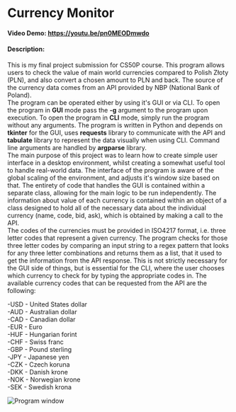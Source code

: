 # Currency Monitor
#### Video Demo: https://youtu.be/pn0MEODmwdo
#### Description: 
This is my final project submission for CS50P course. This program allows users to check the value of main world currencies compared to Polish Złoty (PLN), and also convert a chosen amount to PLN and back. The source of the currency data comes from an API provided by NBP (National Bank of Poland).   
The program can be operated either by using it's GUI or via CLI. To open the program in **GUI** mode pass the **-g** argument to the program upon execution. To open the program in **CLI** mode, simply run the program without any arguments. The program is written in Python and depends on **tkinter** for the GUI, uses **requests** library to communicate with the API and **tabulate** library to represent the data visually when using CLI. Command line arguments are handled by **argparse** library.  
The main purpose of this project was to learn how to create simple user interface in a desktop environment, whilst creating a somewhat useful tool to handle real-world data. The interface of the program is aware of the global scaling of the environment, and adjusts it's window size based on that. The entirety of code that handles the GUI is contained within a separate class, allowing for the main logic to be run independently. The information about value of each currency is contained within an object of a class designed to hold all of the necessary data about the individual currency (name, code, bid, ask), which is obtained by making a call to the API.  
The codes of the currencies must be provided in ISO4217 format, i.e. three letter codes that represent a given currency. The program checks for those three letter codes by comparing an input string to a regex pattern that looks for any three letter combinations and returns them as a list, that it used to get the information from the API response. This is not strictly necessary for the GUI side of things, but is essential for the CLI, where the user chooses which currency to check for by typing the appropriate codes in. The available currency codes that can be requested from the API are the following:

-USD - United States dollar  
-AUD - Australian dollar  
-CAD - Canadian dollar  
-EUR - Euro  
-HUF - Hungarian forint  
-CHF - Swiss franc  
-GBP - Pound sterling  
-JPY - Japanese yen  
-CZK - Czech koruna  
-DKK - Danish krone  
-NOK - Norwegian krone  
-SEK - Swedish krona  

![Program window](https://i.imgur.com/kHFJrq5.png)
